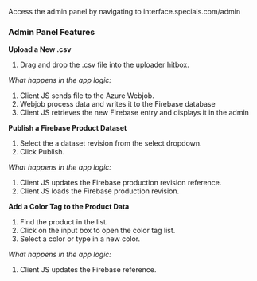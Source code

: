 Access the admin panel by navigating to interface.specials.com/admin

### Admin Panel Features

**Upload a New .csv**
1) Drag and drop the .csv file into the uploader hitbox.

_What happens in the app logic:_
1) Client JS sends file to the Azure Webjob.
2) Webjob process data and writes it to the Firebase database
3) Client JS retrieves the new Firebase entry and displays it in the admin

**Publish a Firebase Product Dataset**
1) Select the a dataset revision from the select dropdown. 
2) Click Publish.

_What happens in the app logic:_
1) Client JS updates the Firebase production revision reference.
2) Client JS loads the Firebase production revision.

**Add a Color Tag to the Product Data**
1) Find the product in the list. 
2) Click on the input box to open the color tag list. 
3) Select a color or type in a new color.

_What happens in the app logic:_
1) Client JS updates the Firebase reference.